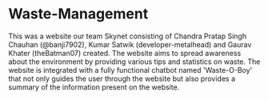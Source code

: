 # Waste-Management

This was a website our team Skynet consisting of Chandra Pratap Singh Chauhan (@banji7902), Kumar Satwik (developer-metalhead) and Gaurav Khater (theBatman07) created. The website aims to spread awareness about the environment by providing various tips and statistics on waste. The website is integrated with a fully functional chatbot named 'Waste-O-Boy' that not only guides the user through the website but also provides a summary of the information present on the website.
